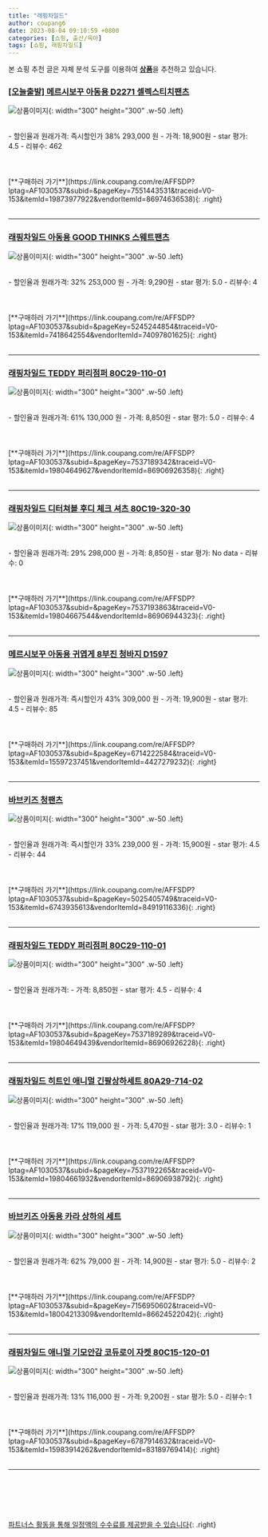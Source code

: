 ```yaml
---
title: "래핑차일드"
author: coupang6
date: 2023-08-04 09:10:59 +0800
categories: [쇼핑, 출산/육아]
tags: [쇼핑, 래핑차일드]
---
```


본 쇼핑 추천 글은 자체 분석 도구를 이용하여 [**상품**](https://link.coupang.com/a/bao1ui)을 추천하고 있습니다.

### [[오늘출발] 메르시보꾸 아동용 D2271 셀렉스티치팬츠](https://link.coupang.com/re/AFFSDP?lptag=AF1030537&subid=&pageKey=7551443531&traceid=V0-153&itemId=19873977922&vendorItemId=86974636538)

![상품이미지](https://thumbnail7.coupangcdn.com/thumbnails/remote/230x230ex/image/vendor_inventory/3f87/03aeda1b66845af6f0b8cd4d30772ec976dc0e23d9840487b719c0a82aee.jpg){: width="300" height="300" .w-50 .left}


<br>
- 할인율과 원래가격: 즉시할인가 38%  293,000   원
- 가격: 18,900원
- star 평가: 4.5
- 리뷰수: 462
<br>
<br>
<br>
<br>
[**구매하러 가기**](https://link.coupang.com/re/AFFSDP?lptag=AF1030537&subid=&pageKey=7551443531&traceid=V0-153&itemId=19873977922&vendorItemId=86974636538){: .right}
<br>
<br>

---

### [래핑차일드 아동용 GOOD THINKS 스웨트팬츠](https://link.coupang.com/re/AFFSDP?lptag=AF1030537&subid=&pageKey=5245244854&traceid=V0-153&itemId=7418642554&vendorItemId=74097801625)

![상품이미지](https://thumbnail7.coupangcdn.com/thumbnails/remote/230x230ex/image/rs_quotation_api/wcn02uoi/b11283111df048ababa88cbe445a2979.JPG){: width="300" height="300" .w-50 .left}


<br>
- 할인율과 원래가격: 32%  253,000   원
- 가격: 9,290원
- star 평가: 5.0
- 리뷰수: 4
<br>
<br>
<br>
<br>
[**구매하러 가기**](https://link.coupang.com/re/AFFSDP?lptag=AF1030537&subid=&pageKey=5245244854&traceid=V0-153&itemId=7418642554&vendorItemId=74097801625){: .right}
<br>
<br>

---

### [래핑차일드 TEDDY 퍼리점퍼 80C29-110-01](https://link.coupang.com/re/AFFSDP?lptag=AF1030537&subid=&pageKey=7537189342&traceid=V0-153&itemId=19804649627&vendorItemId=86906926358)

![상품이미지](https://thumbnail9.coupangcdn.com/thumbnails/remote/230x230ex/image/vendor_inventory/e55b/425045889f7168b2beb8c9f79f1caf54faadfe524ecd19ea5b2a1a942e55.jpg){: width="300" height="300" .w-50 .left}


<br>
- 할인율과 원래가격: 61%  130,000   원
- 가격: 8,850원
- star 평가: 5.0
- 리뷰수: 4
<br>
<br>
<br>
<br>
[**구매하러 가기**](https://link.coupang.com/re/AFFSDP?lptag=AF1030537&subid=&pageKey=7537189342&traceid=V0-153&itemId=19804649627&vendorItemId=86906926358){: .right}
<br>
<br>

---

### [래핑차일드 디터쳐블 후디 체크 셔츠 80C19-320-30](https://link.coupang.com/re/AFFSDP?lptag=AF1030537&subid=&pageKey=7537193863&traceid=V0-153&itemId=19804667544&vendorItemId=86906944323)

![상품이미지](https://thumbnail9.coupangcdn.com/thumbnails/remote/230x230ex/image/vendor_inventory/0b94/c37c90c5e5a59c4f1801ed5da6083c7be9b3291b6e72f2fe9c1a6ab5ac54.jpg){: width="300" height="300" .w-50 .left}


<br>
- 할인율과 원래가격: 29%  298,000   원
- 가격: 8,850원
- star 평가: No data
- 리뷰수: 0
<br>
<br>
<br>
<br>
[**구매하러 가기**](https://link.coupang.com/re/AFFSDP?lptag=AF1030537&subid=&pageKey=7537193863&traceid=V0-153&itemId=19804667544&vendorItemId=86906944323){: .right}
<br>
<br>

---

### [메르시보꾸 아동용 귀엽게 8부진 청바지 D1597](https://link.coupang.com/re/AFFSDP?lptag=AF1030537&subid=&pageKey=6714222584&traceid=V0-153&itemId=15597237451&vendorItemId=4427279232)

![상품이미지](https://thumbnail10.coupangcdn.com/thumbnails/remote/230x230ex/image/vendor_inventory/0437/81c72ff08171d8490ca02249fb0c6860c05302475b9ce95ce4a583f7d13d.jpg){: width="300" height="300" .w-50 .left}


<br>
- 할인율과 원래가격: 즉시할인가 43%  309,000   원
- 가격: 19,900원
- star 평가: 4.5
- 리뷰수: 85
<br>
<br>
<br>
<br>
[**구매하러 가기**](https://link.coupang.com/re/AFFSDP?lptag=AF1030537&subid=&pageKey=6714222584&traceid=V0-153&itemId=15597237451&vendorItemId=4427279232){: .right}
<br>
<br>

---

### [바브키즈 청팬츠](https://link.coupang.com/re/AFFSDP?lptag=AF1030537&subid=&pageKey=5025405749&traceid=V0-153&itemId=6743935613&vendorItemId=84919116336)

![상품이미지](https://thumbnail9.coupangcdn.com/thumbnails/remote/230x230ex/image/vendor_inventory/33e0/503da5ebf7dea42c57dc47aa00c5c748635712aa1d5d05e93058383845ab.jpg){: width="300" height="300" .w-50 .left}


<br>
- 할인율과 원래가격: 즉시할인가 33%  239,000   원
- 가격: 15,900원
- star 평가: 4.5
- 리뷰수: 44
<br>
<br>
<br>
<br>
[**구매하러 가기**](https://link.coupang.com/re/AFFSDP?lptag=AF1030537&subid=&pageKey=5025405749&traceid=V0-153&itemId=6743935613&vendorItemId=84919116336){: .right}
<br>
<br>

---

### [래핑차일드 TEDDY 퍼리점퍼 80C29-110-01](https://link.coupang.com/re/AFFSDP?lptag=AF1030537&subid=&pageKey=7537189289&traceid=V0-153&itemId=19804649439&vendorItemId=86906926228)

![상품이미지](https://thumbnail7.coupangcdn.com/thumbnails/remote/230x230ex/image/vendor_inventory/39b8/878e40f19b90a4aa02f5556b571840d6c6ad4cc5a409be3099d7983ba44d.jpg){: width="300" height="300" .w-50 .left}


<br>
- 할인율과 원래가격: 
- 가격: 8,850원
- star 평가: 4.5
- 리뷰수: 4
<br>
<br>
<br>
<br>
[**구매하러 가기**](https://link.coupang.com/re/AFFSDP?lptag=AF1030537&subid=&pageKey=7537189289&traceid=V0-153&itemId=19804649439&vendorItemId=86906926228){: .right}
<br>
<br>

---

### [래핑차일드 히트인 애니멀 긴팔상하세트 80A29-714-02](https://link.coupang.com/re/AFFSDP?lptag=AF1030537&subid=&pageKey=7537192265&traceid=V0-153&itemId=19804661932&vendorItemId=86906938792)

![상품이미지](https://thumbnail8.coupangcdn.com/thumbnails/remote/230x230ex/image/vendor_inventory/3957/e0110cbe4b44b83e0bdf9d646e689388a86fa36cee03b4af5d8db8979065.jpg){: width="300" height="300" .w-50 .left}


<br>
- 할인율과 원래가격: 17%  119,000   원
- 가격: 5,470원
- star 평가: 3.0
- 리뷰수: 1
<br>
<br>
<br>
<br>
[**구매하러 가기**](https://link.coupang.com/re/AFFSDP?lptag=AF1030537&subid=&pageKey=7537192265&traceid=V0-153&itemId=19804661932&vendorItemId=86906938792){: .right}
<br>
<br>

---

### [바브키즈 아동용 카라 상하의 세트](https://link.coupang.com/re/AFFSDP?lptag=AF1030537&subid=&pageKey=7156950602&traceid=V0-153&itemId=18004213309&vendorItemId=86624522042)

![상품이미지](https://thumbnail8.coupangcdn.com/thumbnails/remote/230x230ex/image/vendor_inventory/471b/b23e2dcc1ae724373fa10434c9437cdb6b4ac364620d671040f85925423f.jpg){: width="300" height="300" .w-50 .left}


<br>
- 할인율과 원래가격: 62%  79,000   원
- 가격: 14,900원
- star 평가: 5.0
- 리뷰수: 2
<br>
<br>
<br>
<br>
[**구매하러 가기**](https://link.coupang.com/re/AFFSDP?lptag=AF1030537&subid=&pageKey=7156950602&traceid=V0-153&itemId=18004213309&vendorItemId=86624522042){: .right}
<br>
<br>

---

### [래핑차일드 애니멀 기모안감 코듀로이 자켓 80C15-120-01](https://link.coupang.com/re/AFFSDP?lptag=AF1030537&subid=&pageKey=6787914632&traceid=V0-153&itemId=15983914262&vendorItemId=83189769414)

![상품이미지](https://thumbnail8.coupangcdn.com/thumbnails/remote/230x230ex/image/vendor_inventory/9973/5a3d04dfbf40f37a20d2b92448c8e32c27fbcea7ba952458ee2539f26df3.jpg){: width="300" height="300" .w-50 .left}


<br>
- 할인율과 원래가격: 13%  116,000   원
- 가격: 9,200원
- star 평가: 5.0
- 리뷰수: 1
<br>
<br>
<br>
<br>
[**구매하러 가기**](https://link.coupang.com/re/AFFSDP?lptag=AF1030537&subid=&pageKey=6787914632&traceid=V0-153&itemId=15983914262&vendorItemId=83189769414){: .right}
<br>
<br>

---
<br><br><br><br><br> [파트너스 활동을 통해 일정액의 수수료를 제공받을 수 있습니다](https://link.coupang.com/a/bao1ui){: .right}